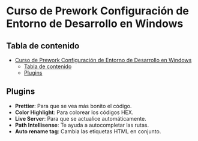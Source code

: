# Curso de Prework Configuración de Entorno de Desarrollo en Windows

## Tabla de contenido

- [Curso de Prework Configuración de Entorno de Desarrollo en Windows](#curso-de-prework-configuración-de-entorno-de-desarrollo-en-windows)
  - [Tabla de contenido](#tabla-de-contenido)
  - [Plugins](#plugins)

## Plugins

- **Prettier**: Para que se vea más bonito el código.
- **Color Highlight**: Para colorear los códigos HEX.
- **Live Server**: Para que se actualice automáticamente.
- **Path Intellisense**: Te ayuda a autocompletar las rutas.
- **Auto rename tag**: Cambia las etiquetas HTML en conjunto.
